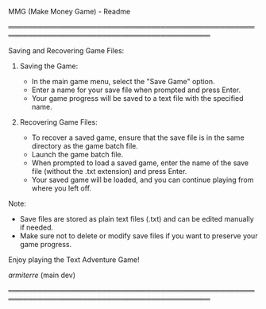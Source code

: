 MMG (Make Money Game) - Readme

═══════════════════════════════════════════════════════════════════════════════════════════

Saving and Recovering Game Files:

1. Saving the Game:
   - In the main game menu, select the "Save Game" option.
   - Enter a name for your save file when prompted and press Enter.
   - Your game progress will be saved to a text file with the specified name.

2. Recovering Game Files:
   - To recover a saved game, ensure that the save file is in the same directory as the game batch file.
   - Launch the game batch file.
   - When prompted to load a saved game, enter the name of the save file (without the .txt extension) and press Enter.
   - Your saved game will be loaded, and you can continue playing from where you left off.

Note: 
- Save files are stored as plain text files (.txt) and can be edited manually if needed.
- Make sure not to delete or modify save files if you want to preserve your game progress.

Enjoy playing the Text Adventure Game!

*armiterre* (main dev)

═══════════════════════════════════════════════════════════════════════════════════════════
